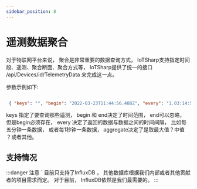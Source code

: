 ```yaml
---
sidebar_position: 8
---
```


# 遥测数据聚合

对于物联网平台来说， 聚合是非常重要的数据查询方式， IoTSharp支持指定时间段、遥测、聚合断面、聚合方式等， IoTSharp提供了统一的接口 /api/Devices/id/TelemetryData 来完成这一点。 

参数示例如下:

```json

 { "keys": "", "begin": "2022-03-23T11:44:56.488Z", "every": "1.03:14:56:166", "aggregate": "Mean" }
```
keys  指定了要查询那些遥测， begin 和 end决定了时间范围， end可以忽略， 但是begin必须存在， every 决定了返回的数据与数据之间的时间间隔， 比如每五分钟一条数据， 或者每1秒钟一条数据， aggregate决定了是取最大值？中值 ？或者其他。 


##  支持情况

:::danger 注意
` 目前只支持了InfluxDB ， 其他数据库根据我们内部或者其他贡献者的项目需求而定。 对于目前， InfluxDB依然是我们最需要的。 
:::